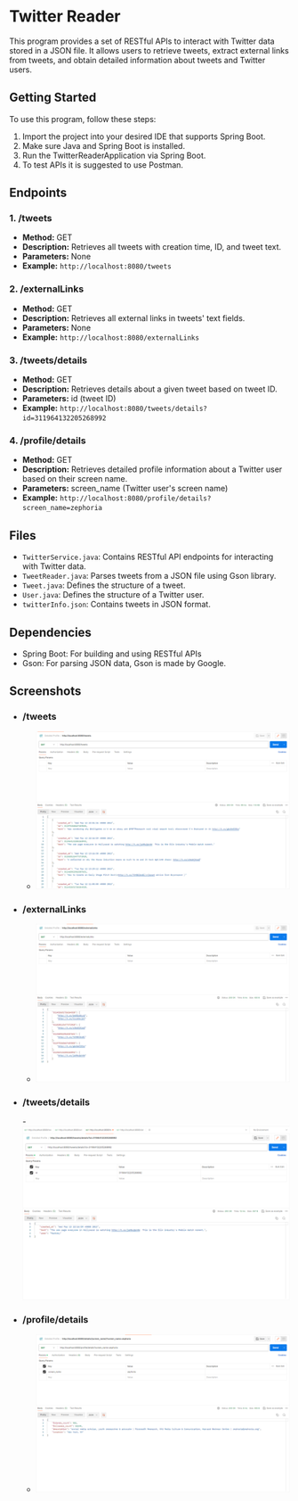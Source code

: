 # Twitter Reader

This program provides a set of RESTful APIs to interact with Twitter data stored in a JSON file. It allows users to retrieve tweets, extract external links from tweets, and obtain detailed information about tweets and Twitter users.

## Getting Started

To use this program, follow these steps:
1. Import the project into your desired IDE that supports Spring Boot.
2. Make sure Java and Spring Boot is installed.
3. Run the TwitterReaderApplication via Spring Boot.
4. To test APIs it is suggested to use Postman.

## Endpoints

### 1. /tweets
- **Method:** GET
- **Description:** Retrieves all tweets with creation time, ID, and tweet text.
- **Parameters:** None
- **Example:** ```http://localhost:8080/tweets```

### 2. /externalLinks
- **Method:** GET
- **Description:** Retrieves all external links in tweets' text fields.
- **Parameters:** None
- **Example:** ```http://localhost:8080/externalLinks```

### 3. /tweets/details
- **Method:** GET
- **Description:** Retrieves details about a given tweet based on tweet ID.
- **Parameters:** id (tweet ID)
- **Example:** ```http://localhost:8080/tweets/details?id=311964132205268992```

### 4. /profile/details
- **Method:** GET
- **Description:** Retrieves detailed profile information about a Twitter user based on their screen name.
- **Parameters:** screen_name (Twitter user's screen name)
- **Example:** ```http://localhost:8080/profile/details?screen_name=zephoria```

## Files
- `TwitterService.java`: Contains RESTful API endpoints for interacting with Twitter data.
- `TweetReader.java`: Parses tweets from a JSON file using Gson library.
- `Tweet.java`: Defines the structure of a tweet.
- `User.java`: Defines the structure of a Twitter user.
- `twitterInfo.json`: Contains tweets in JSON format.

## Dependencies
- Spring Boot: For building and using RESTful APIs
- Gson: For parsing JSON data, Gson is made by Google.

## Screenshots
- ### /tweets 
  - ![](https://github.com/Untraditional/Tweet-Reader/blob/main/Screenshots/tweets%20api.png)

- ### /externalLinks
  - ![](https://github.com/Untraditional/Tweet-Reader/blob/main/Screenshots/external%20links%20api.png)
  
- ### /tweets/details
  -![](https://github.com/Untraditional/Tweet-Reader/blob/main/Screenshots/tweet%20details%20api.png)

- ### /profile/details
  - ![](https://github.com/Untraditional/Tweet-Reader/blob/main/Screenshots/profile%20details%20api.png)
